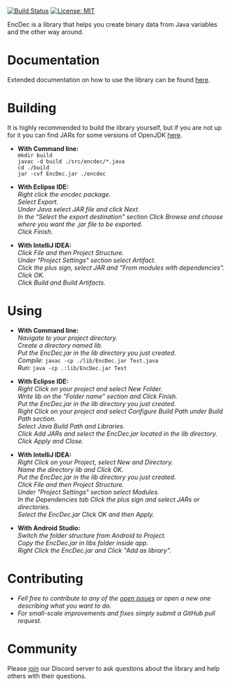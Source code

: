 [![Build Status](https://travis-ci.org/VMormoris/EncDec.svg?branch=master)](https://travis-ci.org/VMormoris/EncDec) [![License: MIT](https://img.shields.io/badge/License-MIT-yellow.svg)](https://opensource.org/licenses/MIT)

EncDec is a library that helps you create binary data from Java variables and the other way around.

# Documentation
Extended documentation on how to use the library can be found [here](http://mormoris.gr/EncDec/doc).

# Building
It is highly recommended to build the library yourself, but if you are not up for it you can find JARs for some versions of OpenJDK [here](http://mormoris/EncDec/bin).

* __With Command line:__<br>
  `mkdir build`<br>
  `javac -d build ./src/encdec/*.java`<br>
  `cd ./build`<br>
  `jar -cvf EncDec.jar ./encdec`<br>

* __With Eclipse IDE:__<br>
  _Right click the encdec package._<br>
  _Select Export._<br>
  _Under Java select JAR file and click Next._<br>
  _In the "Select the export destination" section Click Browse and choose where you want the .jar file to be exported._<br>
  _Click Finish._<br>

* __With IntelliJ IDEA:__<br>
  _Click File and then Project Structure._<br>
  _Under "Project Settings" section select Artifact._<br>
  _Click the plus sign, select JAR and "From modules with dependencies"._<br>
  _Click OK._<br>
  _Click Build and Build Artifacts._

# Using
* __With Command line:__<br>
  _Navigate to your project directory._<br>
  _Create a directory named lib._<br>
  _Put the EncDec.jar in the lib directory you just created._<br>
  _Compile:_ `javac -cp ./lib/EncDec.jar Test.java`<br>
  _Run:_ `java -cp .:lib/EncDec.jar Test`<br>

* __With Eclipse IDE:__<br>
  _Right Click on your project and select New Folder._<br>
  _Write lib on the "Folder name" section and Click Finish._<br>
  _Put the EncDec.jar in the lib directory you just created._<br>
  _Right Click on your project and select Configure Build Path under Build Path section._<br>
  _Select Java Build Path and Libraries._<br>
  _Click Add JARs and select the EncDec.jar located in the lib directory._<br>
  _Click Apply and Close._<br>

* __With IntelliJ IDEA:__<br>
  _Right Click on your Project, select New and Directory._<br>
  _Name the directory lib and Click OK._<br>
  _Put the EncDec.jar in the lib directory you just created._<br>
  _Click File and then Project Structure._<br>
  _Under "Project Settings" section select Modules._<br>
  _In the Dependencies tab Click the plus sign and select JARs or directories._<br>
  _Select the EncDec.jar Click OK and then Apply._<br>

* __With Android Studio:__<br>
  _Switch the folder structure from Android to Project._<br>
  _Copy the EncDec.jar in libs folder inside app._<br>
  _Right Click the EncDec.jar and Click "Add as library"._

# Contributing

* _Fell free to contribute to any of the [open issues](https://github.com/VMormoris/EncDec/issues) or open a new one describing what you want to do._
* _For small-scale improvements and fixes simply submit a GitHub pull request._

# Community

Please [join](https://discord.gg/Fz2rteF) our Discord server to ask questions about the library and help others with their questions.
